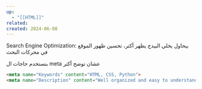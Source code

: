 ```yaml
---
up:
  - "[[HTML]]"
related: 
created: 2024-06-08
---
```

Search Engine Optimization: بيحاول يخلي البيدج يظهر أكتر، تحسين ظهور الموقع في محركات البحث

بنستخدم حاجات ال meta عشان توضح أكتر

```html
<meta name="Keywords" content="HTML, CSS, Python">
<meta name="Description" content="Well organized and easy to understand Web building tutorials with lots of examples of how to use HTML, CSS, JavaScript, SQL, Python, PHP, Bootstrap, Java, XML and more.">
```
